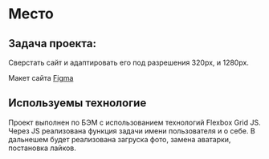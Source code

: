 # Место

## **Задача проекта:** 

Сверстать сайт и адаптировать его под разрешения 320px, и 1280px.

Макет сайта
<a href="https://www.figma.com/file/2cn9N9jSkmxD84oJik7xL7/JavaScript.-Sprint-4?node-id=28212%3A2">Figma</a> 

## **Используемы технологие** 

Проект выполнен по БЭМ с использованием технологий Flexbox Grid JS. Через JS реализована функция задачи имени пользователя и о себе. В дальнешем будет реализована загруска фото, замена аватарки, постановка лайков.
